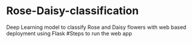 # Rose-Daisy-classification
Deep Learning model to classify Rose and Daisy flowers with web based deployment using Flask
#Steps to run the web app
